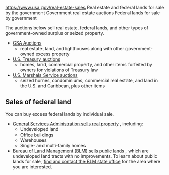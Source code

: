 

https://www.usa.gov/real-estate-sales
Real estate and federal lands for sale by the government
Government real estate auctions
Federal lands for sale by government

The auctions below sell real estate, federal lands, and other types of government-owned surplus or seized property.

* [GSA Auctions](https://realestatesales.gov/)
  - real estate, land, and lighthouses along with other government-owned excess property
* [U.S. Treasury auctions](https://home.treasury.gov/services/treasury-auctions)
  - homes, land, commercial property, and other items forfeited by owners for violations of Treasury law
* [U.S. Marshals Service auctions](https://www.usmarshals.gov/what-we-do/asset-forfeiture)
  - seized homes, condominiums, commercial real estate, and land in the U.S. and Caribbean, plus other items

**Sales of federal land**
-------------------------

You can buy excess federal lands by individual sale.

* [General Services Administration sells real property](https://www.gsa.gov/real-estate/real-estate-services/real-property-utilization-disposal)
  , including:
  + Undeveloped land
  + Office buildings
  + Warehouses
  + Single- and multi-family homes
* [Bureau of Land Management (BLM) sells public lands](https://www.blm.gov/programs/lands-and-realty/sales-and-exchanges)
  , which are undeveloped land tracts with no improvements. To learn about public lands for sale,
  [find and contact the BLM state office](https://www.blm.gov/office/national-office)
  for the area where you are interested.
